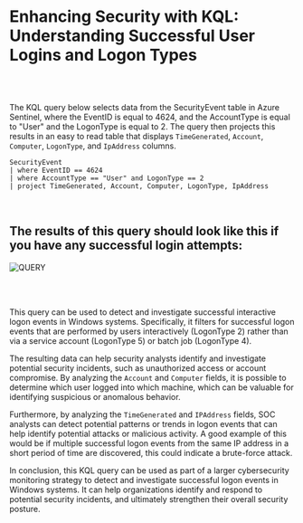 # Enhancing Security with KQL: Understanding Successful User Logins and Logon Types
<br />
<br />


The KQL query below selects data from the SecurityEvent table in Azure Sentinel, where the EventID is equal to 4624, and the AccountType is equal to "User" and the LogonType is equal to 2. The query then projects this results in an easy to read table that displays ``TimeGenerated``, ``Account``, ``Computer``, ``LogonType``, and ``IpAddress`` columns.

```
SecurityEvent
| where EventID == 4624
| where AccountType == "User" and LogonType == 2
| project TimeGenerated, Account, Computer, LogonType, IpAddress
```
<br />

<h2> The results of this query should look like this if you have any successful login attempts: </h2>

![QUERY](https://user-images.githubusercontent.com/132176058/236953792-738232b0-3a97-418d-8b96-c68322ec0fa4.png)

<br />
<br />


This query can be used to detect and investigate successful interactive logon events in Windows systems. Specifically, it filters for successful logon events that are performed by users interactively (LogonType 2) rather than via a service account (LogonType 5) or batch job (LogonType 4).

The resulting data can help security analysts identify and investigate potential security incidents, such as unauthorized access or account compromise. By analyzing the ``Account`` and ``Computer`` fields, it is possible to determine which user logged into which machine, which can be valuable for identifying suspicious or anomalous behavior.

Furthermore, by analyzing the ```TimeGenerated``` and ```IPAddress``` fields, SOC analysts can detect potential patterns or trends in logon events that can help identify potential attacks or malicious activity. A good example of this would be if multiple successful logon events from the same IP address in a short period of time are discovered, this could indicate a brute-force attack.

In conclusion, this KQL query can be used as part of a larger cybersecurity monitoring strategy to detect and investigate successful logon events in Windows systems. It can help organizations identify and respond to potential security incidents, and ultimately strengthen their overall security posture.
